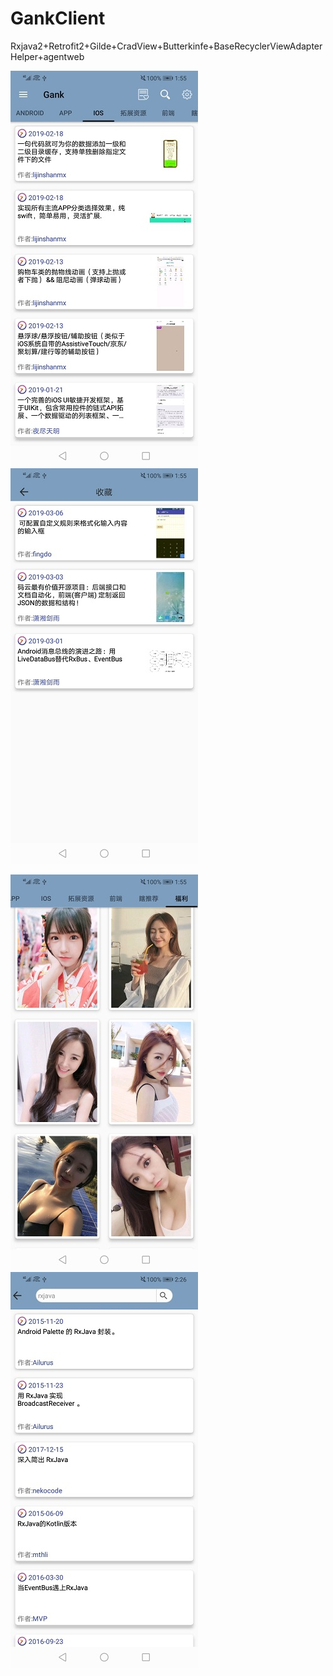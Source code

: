 # GankClient
Rxjava2+Retrofit2+Gilde+CradView+Butterkinfe+BaseRecyclerViewAdapterHelper+agentweb

![image](https://github.com/youbec/GankClient/blob/master/images/m.jpg)
![image](https://github.com/youbec/GankClient/blob/master/images/3.jpg)


![image](https://github.com/youbec/GankClient/blob/master/images/2.jpg)
![image](https://github.com/youbec/GankClient/blob/master/images/4.jpg)       
      
